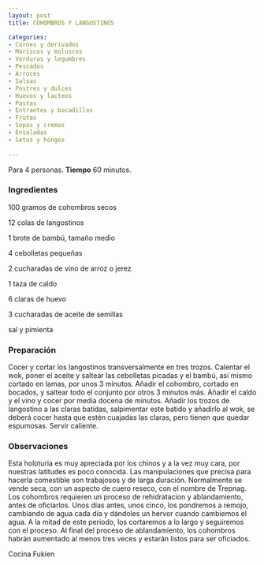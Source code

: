 ```yaml
---
layout: post
title: COHOMBROS Y LANGOSTINOS

categories:
- Carnes y derivados
- Mariscos y moluscos
- Verduras y legumbres
- Pescados
- Arroces
- Salsas
- Postres y dulces
- Huevos y lacteos
- Pastas
- Entrantes y bocadillos
- Frutas
- Sopas y cremas
- Ensaladas
- Setas y hongos
 
---
```

Para 4 personas.
<b>Tiempo</b> 60 minutos.

<h3>Ingredientes</h3>

100 gramos de cohombros secos

12 colas de langostinos

1 brote de bambú, tamaño medio

4 cebolletas pequeñas

2 cucharadas de vino de arroz o jerez

1 taza de caldo

6 claras de huevo

3 cucharadas de aceite de semillas

sal y pimienta

<h3>Preparación</h3>

Cocer y cortar los langostinos transversalmente en tres trozos. Calentar el wok, poner el aceite y saltear las cebolletas picadas y el bambú, así mismo cortado en lamas, por unos 3 minutos. Añadir el cohombro, cortado en bocados, y saltear todo el conjunto por otros 3 minutos más. Añadir el caldo y el vino y cocer por media docena de minutos. Añadir los trozos de langostino a las claras batidas, salpimentar este batido y añadirlo al wok, se deberá cocer hasta que estén cuajadas las claras, pero tienen que quedar espumosas. Servir caliente.

<h3>Observaciones</h3>

Esta holoturia es muy apreciada por los chinos y a la vez muy cara, por nuestras latitudes es poco conocida. Las manipulaciones que precisa para hacerla comestible son trabajosos y de larga duración. Normalmente se vende seca, con un aspecto de cuero reseco, con el nombre de Trepnag. Los cohombros requieren un proceso de rehidratacion y ablandamiento, antes de oficiarlos. Unos días antes, unos cinco, los pondremos a remojo, cambiando de agua cada día y dándoles un hervor cuando cambiemos el agua. A la mitad de este periodo, los cortaremos a lo largo y seguiremos con el proceso. Al final del proceso de ablandamiento, los cohombros habrán aumentado al menos tres veces y estarán listos para ser oficiados.

Cocina Fukien

